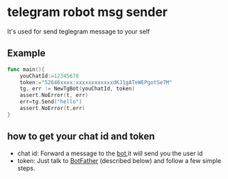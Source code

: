 # telegram robot msg sender

It's used for send teglegram message to your self 


## Example 
``` go
func main(){
    youChatId:=12345678
    token:="52646xxxx:xxxxxxxxxxxxdKJ1gATeWEPgotSe7M"
    tg, err := NewTgBot(youChatId, token)
	assert.NoError(t, err)
	err=tg.Send("hello")
	assert.NoError(t,err)
}
```
## how to get your chat id and token

- chat id: Forward a message to the [bot](https://t.me/userinfobot),it will send you the user id
- token:  Just talk to [BotFather](https://t.me/BotFather) (described below) and follow a few simple steps.